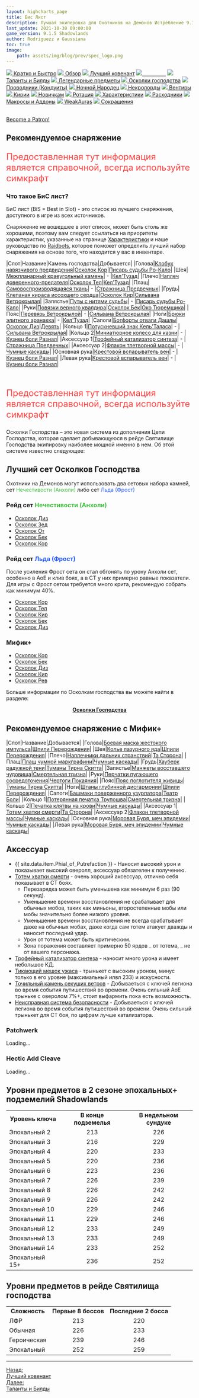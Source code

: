 ```yaml
---
layout: highcharts_page
title: Бис Лист
description: Лучшая экиперовка для Охотников на Демонов Истребление 9.1.5 PvE Shadowlands
last_update: 2021-10-30 09:00:00
game_version: 9.1.5 Shadowlands 
author: Rodriguezz и Gaussiana
toc: true
image:
    path: assets/img/blog/prev/spec_logo.png
---
```


<div id="smooth-nav-outer">
<a href="{{ site.url }}/guide/havoc/quick_faq.html"><img src="https://wow.zamimg.com/images/wow/icons/medium/wow_token01.jpg"> Кратко и Быстро</a>
<a href="{{ site.url }}/guide/havoc/overview.html"><img src="https://wow.zamimg.com/images/wow/icons/medium/inv_misc_spyglass_02.jpg"> Обзор</a>
<a href="{{ site.url }}/guide/havoc/best-covenant-shadowlands.html"><img src="https://wow.zamimg.com/images/wow/icons/medium/achievement_mythicdungeons_shadowlands.jpg"> Лучший ковенант</a>
<a href="{{ site.url }}/guide/havoc/gear.html"><img src="https://wow.zamimg.com/images/wow/icons/medium/inv_chest_chain_03.jpg"><span style="color: white;"> Бис лист</span></a>
<a href="{{ site.url }}/guide/havoc/talent-builds.html"><img src="https://wow.zamimg.com/images/wow/icons/medium/ability_marksmanship.jpg"> Таланты и Билды</a>
<a href="{{ site.url }}/guide/havoc/legendaries-shadowlands.html"><img src="https://wow.zamimg.com/images/wow/icons/medium/runesmith_icon.jpg"> Легендарные предметы</a>
<a href="{{ site.url }}/guide/havoc/domination-set-bonuses.html"><img src="https://wow.zamimg.com/images/wow/icons/medium/wow_token01.jpg"> Осколки господства</a>
<a href="{{ site.url }}/guide/havoc/conduits-shadowlands.html"><img src="https://wow.zamimg.com/images/wow/icons/medium/ability_rogue_rollthebones02.jpg"> Проводники (Кондуиты)</a>
<a href="{{ site.url }}/guide/havoc/night-fae.html"><img src="https://wow.zamimg.com/images/wow/icons/medium/ui_sigil_nightfae.jpg"> Ночной Народец</a>
<a href="{{ site.url }}/guide/havoc/necrolord.html"><img src="https://wow.zamimg.com/images/wow/icons/medium/ui_sigil_necrolord.jpg"> Некролорды</a>
<a href="{{ site.url }}/guide/havoc/venthyr.html"><img src="https://wow.zamimg.com/images/wow/icons/medium/ui_sigil_venthyr.jpg"> Вентиры</a>
<a href="{{ site.url }}/guide/havoc/kyrian.html"><img src="https://wow.zamimg.com/images/wow/icons/medium/ui_sigil_kyrian.jpg"> Кирии</a>
<a href="{{ site.url }}/guide/havoc/beginners.html"><img src="https://wow.zamimg.com/images/wow/icons/medium/spell_lifegivingseed.jpg"> Новичкам</a>
<a href="{{ site.url }}/guide/havoc/rotation-priority.html"><img src="https://wow.zamimg.com/images/wow/icons/medium/spell_mekkatorque_bot_bluegear.jpg"> Ротация</a>
<a href="{{ site.url }}/guide/havoc/stats.html"><img src="https://wow.zamimg.com/images/wow/icons/medium/inv_inscription_80_warscroll_intellect.jpg"> Характеристики</a>
<a href="{{ site.url }}/guide/havoc/consumables.html"><img src="https://wow.zamimg.com/images/wow/icons/medium/inv_potion_92.jpg"> Расходники</a>
<a href="{{ site.url }}/guide/havoc/macros-addons.html"><img src="https://wow.zamimg.com/images/wow/icons/medium/inv_eng_gearspringparts.jpg"> Макросы и Аддоны</a>
<a href="{{ site.url }}/guide/havoc/weakauras.html"><img src="https://wow.zamimg.com/images/wow/icons/medium/spell_holy_auramastery.jpg"> WeakAuras</a>
<a href="{{ site.url }}/guide/havoc/common-terms.html"><img src="https://wow.zamimg.com/images/wow/icons/medium/ui_chat.jpg"> Сокращения</a>
</div>
<br>

<a href="https://www.patreon.com/bePatron?u=43917749"  data-patreon-widget-type="become-patron-button">Become a Patron!</a><script async src="https://c6.patreon.com/becomePatronButton.bundle.js"></script>

## Рекомендуемое снаряжение

<p style="color:#ff4040;font-size:1.7em;">Предоставленная тут информация является справочной, всегда используйте симкрафт</p>

### Что такое БиС лист?

БиС лист (BiS = Best in Slot) - это список из лучшего снаряжения, доступного в игре из всех источников.

Снаряжение не вошедшее в этот список, может быть столь же хорошими, поэтому вам следует ссылаться на приоритеты характеристик, указанные на странице <a href="{{ site.url }}/guide/havoc/stats.html"> Характеристики</a> и наше руководство по <a href="{{ site.url }}/guide/general/raidbots.html"> Raidbots</a>, которое поможет определить лучший набор снаряжения на основе того, что находится у вас в инвентаре.	

<div class="table-box" markdown="1">

|Слот|Название|Камень господства|Добывается|
|Голова|[Клобук навязчивого предвидения](https://ru.wowhead.com/item=186330/)|[Осколок Кор](https://ru.wowhead.com/item=187063)|[Писарь судьбы Ро-Кало](https://ru.wowhead.com/npc=179390)|
|Шея|[Межпланарный краеугольный камень](https://ru.wowhead.com/item=186379)| - |[Кел'Тузад](https://ru.wowhead.com/npc=15990/kelthuzad)|
|Плечо|[Наплеч доверенного-предателя](https://ru.wowhead.com/item=186336)|[Осколок Тел](https://ru.wowhead.com/spell=355748/)|[Кел'Тузад](https://ru.wowhead.com/npc=15990/kelthuzad)|
|Плащ|[Самовоспроизводящаяся ткань](https://ru.wowhead.com/item=186374/)| - |[Стражница Предвечных](https://ru.wowhead.com/npc=175731)|
|Грудь|[Клепаная кираса иссохшего сердца](https://ru.wowhead.com/item=186334)|[Осколок Кир](https://ru.wowhead.com/spell=355743)|[Сильвана Ветрокрылая](https://ru.wowhead.com/npc=180828)|
|Запястье|[Путы с нитями судьбы](https://ru.wowhead.com/item=186335)| - |[Писарь судьбы Ро-Кало](https://ru.wowhead.com/npc=179390)|
|Руки|[Повязки верного квалдира](https://ru.wowhead.com/item=186295)|[Осколок Бек](https://ru.wowhead.com/item=187057)|[Око Тюремщика](https://ru.wowhead.com/npc=180018)|
|Пояс|[Перевязь Ветрокрылой](https://ru.wowhead.com/item=186332)| - |[Сильвана Ветрокрылая](https://ru.wowhead.com/npc=180828)|
|Ноги|[Брюки элитного аранакка](https://ru.wowhead.com/item=186331)| - |[Кел'Тузад](https://ru.wowhead.com/npc=15990/kelthuzad)|
|Сапоги|[Ботфорты отваги Дашлы](https://ru.wowhead.com/item=186299)|[Осколок Диз](https://ru.wowhead.com/item=187073)|[Девять](https://ru.wowhead.com/npc=178738)|
|Кольцо 1|[Потускневший знак Кель'Таласа](https://ru.wowhead.com/item=186377)| - |[Сильвана Ветрокрылая](https://ru.wowhead.com/npc=180828)|
|Кольцо 2|[Миниатюрное колесо для казни](https://ru.wowhead.com/item=186375)| - |[Кузнец боли Разнал](https://ru.wowhead.com/npc=176523)|
|Аксессуар 1|[Трофейный катализатор синтеза](https://ru.wowhead.com/item=186432)| - |[Стражница Предвечных](https://ru.wowhead.com/npc=175731)|
|Аксессуар 2|[Флакон тлетворной массы](https://ru.wowhead.com/item=178771)| - |[Чумные каскады](https://ru.wowhead.com/plaguefall)|
|Основная рука|[Крестовой вспарыватель вен](https://ru.wowhead.com/item=186388)| - |[Кузнец боли Разнал](https://ru.wowhead.com/npc=176523)|
|Левая рука|[Крестовой вспарыватель вен](https://ru.wowhead.com/item=186388)| - |[Кузнец боли Разнал](https://ru.wowhead.com/npc=176523)|

</div>
<br>

<p style="color:#ff4040;font-size:1.7em;">Предоставленная тут информация является справочной, всегда используйте симкрафт</p>

Осколки Господства – это новая система из дополнения Цепи Господства, которая сделает добывающуюся в рейде Святилище Господства экипировку наиболее мощной именно в нем. Об этой системе известно следующее:

## Лучший сет Осколков Господства

Охотники на Демонов могут использовать два сетовых набора камней, сет <span style="color: #40bf40">Нечестивости (Анхоли)</span> либо сет <span style="color: #2359ff">Льда (Фрост)</span>

### Рейд сет <span style="color: #40bf40"> Нечестивости (Анхоли)</span>

* [Осколок Диз](https://ru.wowhead.com/item=187073)
* [Осколок Зед](https://ru.wowhead.com/item=187079)
* [Осколок От](https://ru.wowhead.com/item=187076)
* [Осколок Бек](https://ru.wowhead.com/item=187057)
* [Осколок Кор](https://ru.wowhead.com/item=187063)

### Рейд сет <span style="color: #2359ff">Льда (Фрост)</span>

После усиления Фрост сета он стал обгонять по урону Анхоли сет, особенно в АоЕ и клив боях, а в СТ у них примерно равные показатели. Для игры с Фрост сетом требуется много крита, рекомендую собрать как минимум 40%. 

* [Осколок Кор](https://ru.wowhead.com/item=187063)
* [Осколок Тел](https://ru.wowhead.com/spell=355748/)
* [Осколок Кир](https://ru.wowhead.com/spell=355743)
* [Осколок Бек](https://ru.wowhead.com/item=187057)
* [Осколок Диз](https://ru.wowhead.com/item=187073)


### Мифик+

* [Осколок Кор](https://ru.wowhead.com/item=187063)
* [Осколок Бек](https://ru.wowhead.com/item=187057)
* [Осколок Диз](https://ru.wowhead.com/item=187073)
* [Осколок Кир](https://ru.wowhead.com/spell=355743)
* [Осколок Рев](https://ru.wowhead.com/item=187061)

Больше информации по Осколкам господства вы можете найти в разделе:

<div style="text-align: -webkit-center; text-align: -moz-center;"><a href="{{ site.url }}/guide/havoc/domination-set-bonuses.html" class="cta-button" data-border="strong"><b>Осколки Господства</b></a></div>

## Рекомендуемое снаряжение с Мифик+

<div class="table-box" markdown="1">

|Слот|Название|Добывается|
|Голова|[Боевая маска жестокого импульса](https://ru.wowhead.com/item=180106)|[Шпили Перерождения](https://ru.wowhead.com/spires-of-ascension)|
|Шея|[Колье лазурного яда](https://ru.wowhead.com/item=180115)|[Шпили Перерождения](https://ru.wowhead.com/spires-of-ascension)|
|Плечо|[Наплечники дальних странствий](https://ru.wowhead.com/item=179344)|[Та Сторона](https://ru.wowhead.com/de-other-side)|
|Плащ|[Плащ чумной маркграфини](https://ru.wowhead.com/item=178755)|[Чумные каскады](https://ru.wowhead.com/plaguefall)|
|Грудь|[Хауберк радужной тени](https://ru.wowhead.com/item=178698)|[Туманы Тирна Скитта](https://ru.wowhead.com/mists-of-tirna-scithe)|
|Запястье|[Манжеты восставшего чудовища](https://ru.wowhead.com/item=178741)|[Смертельная тризна](https://ru.wowhead.com/the-necrotic-wake)|
|Руки|[Перчатки пугающего сосредоточения](https://ru.wowhead.com/item=178832)|[Чертоги Покаяния](https://ru.wowhead.com/halls-of-atonement)|
|Пояс|[Пояс поглотителя живицы](https://ru.wowhead.com/item=178699)|[Туманы Тирна Скитта](https://ru.wowhead.com/mists-of-tirna-scithe)|
|Ноги|[Штаны глубинной дисгармонии](https://ru.wowhead.com/item=180108)|[Шпили Перерождения](https://ru.wowhead.com/spires-of-ascension)|
|Сапоги|[Башмаки поверженного узурпатора](https://ru.wowhead.com/item=178797)|[Театр Боли](https://ru.wowhead.com/theater-of-pain)|
|Кольцо 1|[Потерянная печатка Трупошва](https://ru.wowhead.com/item=178736)|[Смертельная тризна](https://ru.wowhead.com/the-necrotic-wake)|
|Кольцо 2|[Печатка клятвы на крови](https://ru.wowhead.com/item=178871)|[Чумные каскады](https://ru.wowhead.com/plaguefall)|
|Аксессуар 1|[Тотем хватки смерти](https://ru.wowhead.com/item=179356)|[Та Сторона](https://ru.wowhead.com/de-other-side)|
|Аксессуар 2|[Флакон тлетворной массы](https://ru.wowhead.com/item=178771)|[Чумные каскады](https://ru.wowhead.com/plaguefall)|
|Основная рука|[Моровая Буря, меч эпидемии](https://ru.wowhead.com/item=178754)|[Чумные каскады](https://ru.wowhead.com/plaguefall)|
|Левая рука|[Моровая Буря, меч эпидемии](https://ru.wowhead.com/item=178754)|[Чумные каскады](https://ru.wowhead.com/plaguefall)|

</div>

## Аксессуар

* {{ site.data.item.Phial_of_Putrefaction }} - Наносит высокий урон и показывает высокий оверолл, аксессуар обязателен к получению.
* [Тотем хватки смерти](https://ru.wowhead.com/item=179356) - очень хороший аксессуар, отлично себя показывает в СТ боях.
    * Перезарядка может быть уменьшена как минимум  6 раз (90 секунд). 
    * Уменьшение времени восстановления не срабатывает для обычных мобов, таких как миньоны, второстепенные мобы или мобы значительно более низкого уровня.
    * Уменьшение времени восстановления  не всегда срабатывает даже на обычных мобах, даже когда сам тотем атакует дважды и наносит последний удар.
    * Урон от тотема может быть критическим.
    * Зона поражения составляет примерно 50 ярдов _ от тотема, _ не от вашего персонажа.
* [Трофейный катализатор синтеза](https://ru.wowhead.com/item=186432) - наносит много урона и имеет небольшое КД.
* [Тикающий мешок ужаса](https://ru.wowhead.com/item=185844) - трынькет с высоким уроном, минус только в его уровне (максимальный илвл 233) и искусности.
* [Точильный камень секущих ветров](https://ru.wowhead.com/item=137486) - Добываеться с ключей легиона во время события путишествий во времени. Очень сильный АоЕ трыньке с оверолом 7%+, стоит выфармить пока есть возможность.
* [Неисправная система безопасности](https://ru.wowhead.com/item=137539) - Добываеться с ключей легиона во время события путишествий во времени. Очень сильный трынькет для СТ боя, по цифрам лучше катализатора.

### Patchwerk
<div id="bloodmallet_patchwerk" class="bloodmallet_chart" data-wow-class="demon_hunter" data-wow-spec="havoc" data-font-color="#eee" data-background-color="#222" data-language="ru" data-entries="10">Loading...</div>

### Hectic Add Cleave
<div id="bloodmallet_hecticaddcleave" class="bloodmallet_chart" data-wow-class="demon_hunter" data-wow-spec="havoc" data-fight-style="hecticaddcleave" data-font-color="#eee" data-background-color="#222" data-language="ru">Loading...</div>


## Уровни предметов в 2 сезоне эпохальных+ подземелий Shadowlands

<table class="grid" style="max-width:750px">
<tbody>
<tr>
<td style="text-align: center;"><b>Уровень ключа</b></td>
<td style="text-align: center;"><b>В конце подземелья</b></td>
<td style="text-align: center;"><b>В недельном сундуке</b></td>
</tr>
<tr><td>Эпохальный 2</td>
<td style="text-align: center;">213</td>
<td style="text-align: center;">226</td>
</tr>
<tr><td>Эпохальный 3</td>
<td style="text-align: center;">216</td>
<td style="text-align: center;">229</td>
</tr>
<tr>
<td>Эпохальный 4</td>
<td style="text-align: center;">220</td>
<td style="text-align: center;">233</td>
</tr>
<tr><td>Эпохальный 5</td>
<td style="text-align: center;">220</td>
<td style="text-align: center;">236</td>
</tr>
<tr>
<td>Эпохальный 6</td>
<td style="text-align: center;">223</td>
<td style="text-align: center;">236</td>
</tr>
<tr>
<td>Эпохальный 7</td>
<td style="text-align: center;">226</td>
<td style="text-align: center;">239</td>
</tr>
<tr>
<td>Эпохальный 8</td>
<td style="text-align: center;">226</td>
<td style="text-align: center;">242</td>
</tr>
<tr>
<td>Эпохальный 9</td>
<td style="text-align: center;">226</td>
<td style="text-align: center;">242</td>
</tr>
<tr>
<td>Эпохальный 10</td>
<td style="text-align: center;">229</td>
<td style="text-align: center;">246</td>
</tr>
<tr>
<td>Эпохальный 11</td>
<td style="text-align: center;">229</td>
<td style="text-align: center;">246</td>
</tr>
<tr>
<td>Эпохальный 12</td>
<td style="text-align: center;">233</td>
<td style="text-align: center;">249</td>
</tr><tr><td>Эпохальный 13</td>
<td style="text-align: center;">233</td>
<td style="text-align: center;">249</td>
</tr>
<tr>
<td>Эпохальный 14</td>
<td style="text-align: center;">233</td>
<td style="text-align: center;">252</td>
</tr>
<tr>
<td>Эпохальный 15+</td>
<td style="text-align: center;">236</td>
<td style="text-align: center;">252</td>
</tr>
</tbody>
</table>

## Уровни предметов в рейде Святилища господства

<table class="grid" style="max-width:750px">
<tbody>
<tr>
<td style="text-align: center;"><b>Сложность</b></td>
<td style="text-align: center;"><b>Первые 8 боссов</b></td>
<td style="text-align: center;"><b>Последние 2 босса</b></td>
</tr>
<tr><td>ЛФР</td>
<td style="text-align: center;">213</td>
<td style="text-align: center;">220</td>
</tr>
<tr><td>Обычная</td>
<td style="text-align: center;">226</td>
<td style="text-align: center;">233</td>
</tr>
<tr>
<td>Героическая</td>
<td style="text-align: center;">239</td>
<td style="text-align: center;">246</td>
</tr>
<tr><td>Эпохальный</td>
<td style="text-align: center;">252</td>
<td style="text-align: center;">259</td>
</tr>
</tbody>
</table>

<hr>

<div class="minibox minibox-left"><a href="{{ site.url }}/guide/havoc/best-covenant-shadowlands.html">Назад:<br>Лучший ковенант</a></div> 
<div class="minibox"><a href="{{ site.url }}/guide/havoc/talent-builds.html">Далее:<br>Таланты и Билды</a></div>

<br>